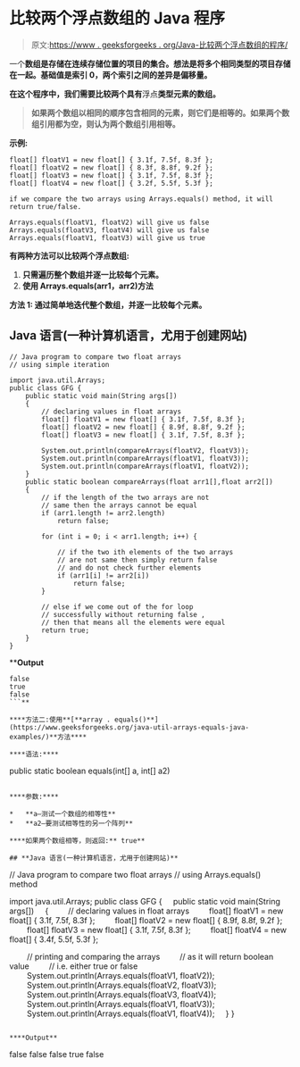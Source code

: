 # 比较两个浮点数组的 Java 程序

> 原文:[https://www . geeksforgeeks . org/Java-比较两个浮点数组的程序/](https://www.geeksforgeeks.org/java-program-to-compare-two-float-arrays/)

一个[](https://www.geeksforgeeks.org/introduction-to-arrays/)**数组是存储在连续存储位置的项目的集合。想法是将多个相同类型的项目存储在一起。基础值是索引 0，两个索引之间的差异是偏移量。**

**在这个程序中，我们需要比较两个具有**浮点**类型元素的数组。**

> ****如果两个数组以相同的顺序包含相同的元素，则它们是相等的。如果两个数组引用都为空，则认为两个数组引用相等。****

****示例:****

```
float[] floatV1 = new float[] { 3.1f, 7.5f, 8.3f };
float[] floatV2 = new float[] { 8.3f, 8.8f, 9.2f };
float[] floatV3 = new float[] { 3.1f, 7.5f, 8.3f };
float[] floatV4 = new float[] { 3.2f, 5.5f, 5.3f };

if we compare the two arrays using Arrays.equals() method, it will return true/false.

Arrays.equals(floatV1, floatV2) will give us false
Arrays.equals(floatV3, floatV4) will give us false
Arrays.equals(floatV1, floatV3) will give us true
```

****有两种方法可以比较两个浮点数组:****

1.  **只需遍历整个数组并逐一比较每个元素。**
2.  **使用 Arrays.equals(arr1，arr2)方法**

****方法 1:** 通过简单地迭代整个数组，并逐一比较每个元素。**

## **Java 语言(一种计算机语言，尤用于创建网站)**

```
// Java program to compare two float arrays
// using simple iteration

import java.util.Arrays;
public class GFG {
    public static void main(String args[])
    {
        // declaring values in float arrays
        float[] floatV1 = new float[] { 3.1f, 7.5f, 8.3f };
        float[] floatV2 = new float[] { 8.9f, 8.8f, 9.2f };
        float[] floatV3 = new float[] { 3.1f, 7.5f, 8.3f };

        System.out.println(compareArrays(floatV2, floatV3));
        System.out.println(compareArrays(floatV1, floatV3));
        System.out.println(compareArrays(floatV1, floatV2));
    }
    public static boolean compareArrays(float arr1[],float arr2[])
    {
        // if the length of the two arrays are not
        // same then the arrays cannot be equal
        if (arr1.length != arr2.length)
            return false;

        for (int i = 0; i < arr1.length; i++) {

            // if the two ith elements of the two arrays
            // are not same then simply return false
            // and do not check further elements
            if (arr1[i] != arr2[i])
                return false;
        }

        // else if we come out of the for loop
        // successfully without returning false ,
        // then that means all the elements were equal
        return true;
    }
}
```

****Output**

```
false
true
false
```** 

****方法二:使用**[**array . equals()**](https://www.geeksforgeeks.org/java-util-arrays-equals-java-examples/)**方法****

****语法:****

```
public static boolean equals(int[] a, int[] a2)
```

****参数:****

*   **a–测试一个数组的相等性**
*   **a2–要测试相等性的另一个阵列**

****如果两个数组相等，则返回:** true**

## **Java 语言(一种计算机语言，尤用于创建网站)**

```
// Java program to compare two float arrays
// using Arrays.equals() method

import java.util.Arrays;
public class GFG {
    public static void main(String args[])
    {
        // declaring values in float arrays
        float[] floatV1 = new float[] { 3.1f, 7.5f, 8.3f };
        float[] floatV2 = new float[] { 8.9f, 8.8f, 9.2f };
        float[] floatV3 = new float[] { 3.1f, 7.5f, 8.3f };
        float[] floatV4 = new float[] { 3.4f, 5.5f, 5.3f };

        // printing and comparing the arrays
        // as it will return boolean value
        // i.e. either true or false
        System.out.println(Arrays.equals(floatV1, floatV2));
        System.out.println(Arrays.equals(floatV2, floatV3));
        System.out.println(Arrays.equals(floatV3, floatV4));
        System.out.println(Arrays.equals(floatV1, floatV3));
        System.out.println(Arrays.equals(floatV1, floatV4));
    }
}
```

****Output**

```
false
false
false
true
false
```**